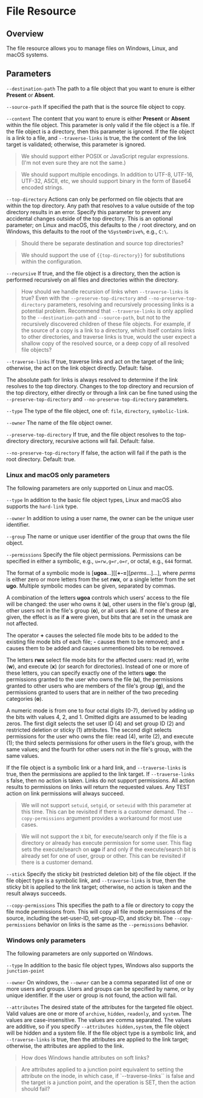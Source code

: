 # File Resource

## Overview

The file resource allows you to manage files on Windows, Linux, and macOS systems.

## Parameters

`--destination-path` The path to a file object that you want to enure is either **Present** or **Absent**.

`--source-path` If specified the path that is the source file object to copy.

`--content` The content that you want to enure is either **Present** or **Absent** within the file object. This parameter is only valid if the file object is a file. If the file object is a directory, then this parameter is ignored. If the file object is a link to a file, and `--traverse-links` is true, the the content of the link target is validated; otherwise, this parameter is ignored.

> We should support either POSIX or JavaScript regular expressions. (I'm not even sure they are not the same.)

> We should support multiple encodings. In addition to UTF-8, UTF-16, UTF-32, ASCII, etc, we should support binary in the form of Base64 encoded strings.

`--top-directory` Actions can only be performed on file objects that are within the top directory. Any path that resolves to a value outside of the top directory results in an error. Specify this parameter to prevent any accidental changes outside of the top directory. This is an optional parameter; on Linux and macOS, this defaults to the `/` root directory, and on Windows, this defaults to the root of the `%SystemDrive%`, e.g., `C:\`.

> Should there be separate destination and source top directories?

> We should support the use of `{{top-directory}}` for substitutions within the configuration.

`--recursive` If true, and the file object is a directory, then the action is performed recursively on all files and directories within the directory.

> How should we handle recursion of links when `--traverse-links` is true? Even with the `--preserve-top-directory` and `--no-preserve-top-directory` parameters, resolving and recursively processing links is a potential problem. Recommend that `--traverse-links`  is only applied to the `--destination-path` and `--source-path`, but not to the recursively discovered children of these file objects. For example, if the source of a copy is a link to a directory, which itself contains links to other directories, and traverse links is true, would the user expect a shallow copy of the resolved source, or a deep copy of all resolved file objects?

`--traverse-links` If true, traverse links and act on the target of the link; otherwise, the act on the link object directly. Default: false.

The absolute path for links is always resolved to determine if the link resolves to the top directory. Changes to the top directory and recursion of the top directory, either directly or through a link can be fine tuned using the `--preserve-top-directory` and `--no-preserve-top-directory` parameters.

`--type` The type of the file object, one of: `file`, `directory`, `symbolic-link`.

`--owner` The name of the file object owner.

`--preserve-top-directory` If true, and the file object resolves to the top-directory directory, recursive actions will fail. Default: false.

`--no-preserve-top-directory` If false, the action will fail if the path is the root directory. Default: true.

### Linux and macOS only parameters

The following parameters are only supported on Linux and macOS.

`--type` In addition to the basic file object types, Linux and macOS also supports the `hard-link` type.

`--owner` In addition to using a user name, the owner can be the unique user identifier.

`--group` The name or unique user identifier of the group that owns the file object.

`--permissions` Specify the file object permissions. Permissions can be specified in either a symbolic, e.g., `u=rw,g=r,o=r`, or octal, e.g., `644` format.

The format of a symbolic mode is [**ugoa**...][[**+-=**][_perms_...]...], where _perms_ is either zero or more letters from the set **rwx**, or a single letter from the set **ugo**. Multiple symbolic modes can be given, separated by commas.

A combination of the letters **ugoa** controls which users' access to the file will be changed: the user who owns it (**u**), other users in the file's group (**g**), other users not in the file's group (**o**), or all users (**a**). If none of these are given, the effect is as if **a** were given, but bits that are set in the umask are not affected.

The operator **+** causes the selected file mode bits to be added to the existing file mode bits of each file; **-** causes them to be removed; and **=** causes them to be added and causes unmentioned bits to be removed.

The letters **rwx** select file mode bits for the affected users: read (**r**), write (**w**), and execute (**x**) (or search for directories). Instead of one or more of these letters, you can specify exactly one of the letters **ugo**: the permissions granted to the user who owns the file (**u**), the permissions granted to other users who are members of the file's group (**g**), and the permissions granted to users that are in neither of the two preceding categories (**o**).

A numeric mode is from one to four octal digits (0-7), derived by adding up the bits with values 4, 2, and 1. Omitted digits are assumed to be leading zeros. The first digit selects the set user ID (4) and set group ID (2) and restricted deletion or sticky (1) attributes. The second digit selects permissions for the user who owns the file: read (4), write (2), and execute (1); the third selects permissions for other users in the file's group, with the same values; and the fourth for other users not in the file's group, with the same values.

If the file object is a symbolic link or a hard link, and `--traverse-links` is true, then the permissions are applied to the link target. If `--traverse-links` s false, then no action is taken. Links do not support permissions. All action results to permissions on links will return the requested values. Any TEST action on link permissions will always succeed.

> We will not support `setuid`, `setgid`, or `seteuid` with this parameter at this time. This can be revisited if there is a customer demand. The `--copy-permissions` argument provides a workaround for most use cases.

> We will not support the `X` bit, for execute/search only if the file is a directory or already has execute permission for some user. This flag sets the execute/search on **ugo** if and only if the execute/search bit is already set for one of user, group or other. This can be revisited if there is a customer demand.

`--stick` Specify the sticky bit (restricted deletion bit) of the file object. If the file object type is a symbolic link, and `--traverse-links` is true, then the sticky bit is applied to the link target; otherwise, no action is taken and the result always succeeds.

`--copy-permissions` This specifies the path to a file or directory to copy the file mode permissions from. This will copy all file mode permissions of the source, including the set-user-ID, set-group-ID, and sticky bit. The `--copy-permissions` behavior on links is the same as the `--permissions` behavior.

### Windows only parameters

The following parameters are only supported on Windows.

`--type` In addition to the basic file object types, Windows also supports the `junction-point`

`--owner` On windows, the `--owner` can be a comma separated list of one or more users and groups. Users and groups can be specified by name, or by unique identifier. If the user or group is not found, the action will fail.

`--attributes` The desired state of the attributes for the targeted file object. Valid values are one or more of `archive`, `hidden`, `readonly`, and `system`. The values are case-insensitive. The values are comma separated. The values are additive, so if you specify `--attributes hidden,system`, the file object will be hidden and a system file. If the file object type is a symbolic link, and `--traverse-links` is true, then the attributes are applied to the link target; otherwise, the attributes are applied to the link.

> How does Windows handle attributes on soft links?

> Are attributes applied to a junction point equivalent to setting the attribute on the inode, in which case, if `--traverse-links`` is false and the target is a junction point, and the operation is SET, then the action should fail?

[//]: # (cSpell:ignore setuid, setgid, seteuid,)
